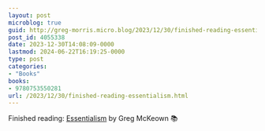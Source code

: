 ```yaml
---
layout: post
microblog: true
guid: http://greg-morris.micro.blog/2023/12/30/finished-reading-essentialism.html
post_id: 4055338
date: 2023-12-30T14:08:09-0000
lastmod: 2024-06-22T16:19:25-0000
type: post
categories:
- "Books"
books:
- 9780753550281
url: /2023/12/30/finished-reading-essentialism.html
---
```

Finished reading: [Essentialism](https://micro.blog/books/9780753550281) by Greg McKeown 📚
